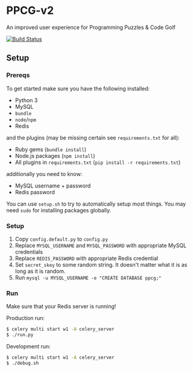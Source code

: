 # PPCG-v2
An improved user experience for Programming Puzzles &amp; Code Golf

[![Build Status](https://travis-ci.org/Mego/PPCG-v2.svg?branch=master)](https://travis-ci‌​.org/Mego/PPCG-v2)

## Setup
### Prereqs
To get started make sure you have the following installed:

 - Python 3
 - MySQL
 - `bundle`
 - `node`/`npm`
 - Redis
 
and the plugins (may be missing certain see `requirements.txt` for all):

 - Ruby gems (`bundle install`)
 - Node.js packages (`npm install`)
 - All plugins in `requirements.txt` (`pip install -r requirements.txt`)

additionally you need to know:

 - MySQL username + password
 - Redis password

You can use `setup.sh` to try to automatically setup most things. You may need `sudo` for installing packages globally.

### Setup

 1. Copy `config.default.py` to `config.py`
 1. Replace `MYSQL_USERNAME` and `MYSQL_PASSWORD` with appropriate MySQL credentials
 1. Replace `REDIS_PASSWORD` with appropriate Redis credential
 1. Set `secret_skey` to some random string. It doesn't matter what it is as long as it is random.
 1. Run `mysql -u MYSQL_USERNAME -e "CREATE DATABASE ppcg;"`

### Run

Make sure that your Redis server is running!

Production run:

```bash
$ celery multi start w1 -A celery_server
$ ./run.py
```

Development run:

```bash
$ celery multi start w1 -A celery_server
$ ./debug.sh
```
